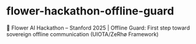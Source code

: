 # flower-hackathon-offline-guard
🌸 Flower AI Hackathon – Stanford 2025 | Offline Guard: First step toward sovereign offline communication (UIOTA/ZeRhø Framework)
